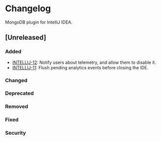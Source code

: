# Changelog

MongoDB plugin for IntelliJ IDEA.

## [Unreleased]

### Added
* [INTELLIJ-12](https://jira.mongodb.org/browse/INTELLIJ-11): Notify users about telemetry, and allow them to disable it.
* [INTELLIJ-11](https://jira.mongodb.org/browse/INTELLIJ-11): Flush pending analytics events before closing the IDE.

### Changed

### Deprecated

### Removed

### Fixed

### Security